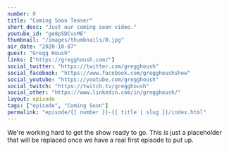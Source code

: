 ```yaml
---
number: 0
title: "Coming Soon Teaser"
short_desc: "Just our coming soon video."
youtube_id: "ge8pSDCvsME"
thumbnail: "/images/thumbnails/0.jpg"
air_date: "2020-10-07"
guest: "Gregg Housh"
links: ["https://gregghoush.com/"]
social_twitter: "https://twitter.com/gregghoush"
social_facebook: "https://www.facebook.com/gregghoushshow"
social_youtube: "https://youtube.com/gregghoush"
social_twitch: "https://twitch.tv/gregghoush"
social_other: "https://www.linkedin.com/in/gregghoush/"
layout: episode
tags: ["episode", "Coming Soon"]
permalink: "episode/{{ number }}-{{ title | slug }}/index.html"
---
```


We're working hard to get the show ready to go. This is just a placeholder that will be replaced once we have a real first episode to put up.
